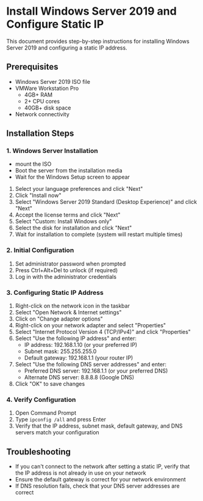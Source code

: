 # Install Windows Server 2019 and Configure Static IP

This document provides step-by-step instructions for installing Windows Server 2019 and configuring a static IP address.

## Prerequisites
- Windows Server 2019 ISO file
- VMWare Workstation Pro 
  - 4GB+ RAM
  - 2+ CPU cores
  - 40GB+ disk space
- Network connectivity

## Installation Steps


### 1. Windows Server Installation
- mount the ISO
- Boot the server from the installation media
- Wait for the Windows Setup screen to appear
1. Select your language preferences and click "Next"
2. Click "Install now"
3. Select "Windows Server 2019 Standard (Desktop Experience)" and click "Next"
4. Accept the license terms and click "Next"
5. Select "Custom: Install Windows only"
6. Select the disk for installation and click "Next"
7. Wait for installation to complete (system will restart multiple times)

### 2. Initial Configuration
1. Set administrator password when prompted
2. Press Ctrl+Alt+Del to unlock (if required)
3. Log in with the administrator credentials

### 3. Configuring Static IP Address
1. Right-click on the network icon in the taskbar
2. Select "Open Network & Internet settings"
3. Click on "Change adapter options"
4. Right-click on your network adapter and select "Properties"
5. Select "Internet Protocol Version 4 (TCP/IPv4)" and click "Properties"
6. Select "Use the following IP address" and enter:
   - IP address: 192.168.1.10 (or your preferred IP)
   - Subnet mask: 255.255.255.0
   - Default gateway: 192.168.1.1 (your router IP)
7. Select "Use the following DNS server addresses" and enter:
   - Preferred DNS server: 192.168.1.1 (or your preferred DNS)
   - Alternate DNS server: 8.8.8.8 (Google DNS)
8. Click "OK" to save changes

### 4. Verify Configuration
1. Open Command Prompt
2. Type `ipconfig /all` and press Enter
3. Verify that the IP address, subnet mask, default gateway, and DNS servers match your configuration

## Troubleshooting
- If you can't connect to the network after setting a static IP, verify that the IP address is not already in use on your network
- Ensure the default gateway is correct for your network environment
- If DNS resolution fails, check that your DNS server addresses are correct
